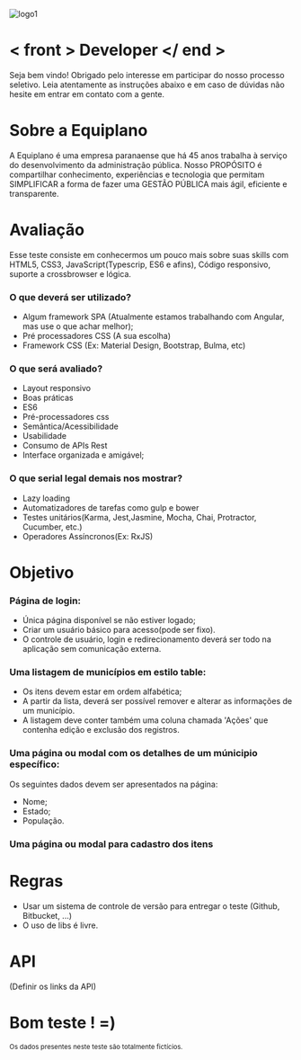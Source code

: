 
![logo1](https://user-images.githubusercontent.com/58776208/70623465-f7b89880-1bfc-11ea-8ef7-7dacdb452132.png)
# < front > Developer </ end >

Seja bem vindo! Obrigado pelo interesse em participar do nosso processo seletivo.
Leia atentamente as instruções abaixo e em caso de dúvidas não hesite em entrar em contato com a gente.

# Sobre a Equiplano

A Equiplano é uma empresa paranaense que há 45 anos trabalha à serviço do desenvolvimento da administração pública. Nosso PROPÓSITO é compartilhar conhecimento, experiências e tecnologia que permitam SIMPLIFICAR a forma de fazer uma GESTÃO PÚBLICA mais ágil, eficiente e transparente.

# Avaliação
Esse teste consiste em conhecermos um pouco mais sobre suas skills com HTML5, CSS3, JavaScript(Typescrip, ES6 e afins), Código responsivo, suporte a crossbrowser e lógica.

### O que deverá ser utilizado?
- Algum framework SPA (Atualmente estamos trabalhando com Angular, mas use o que achar melhor);
- Pré processadores CSS (A sua escolha)
- Framework CSS (Ex: Material Design, Bootstrap, Bulma, etc)

### O que será avaliado?
- Layout responsivo
- Boas práticas
- ES6
- Pré-processadores css
- Semântica/Acessibilidade
- Usabilidade
- Consumo de APIs Rest
- Interface organizada e amigável;

### O que serial legal demais nos mostrar?
- Lazy loading
- Automatizadores de tarefas como gulp e bower
- Testes unitários(Karma, Jest,Jasmine, Mocha, Chai, Protractor, Cucumber, etc.)
- Operadores Assíncronos(Ex: RxJS)

# Objetivo

### Página de login:
- Única página disponível se não estiver logado;
- Criar um usuário básico para acesso(pode ser fixo).
- O controle de usuário, login e redirecionamento deverá ser todo na aplicação sem comunicação externa.

### Uma listagem de municípios em estilo table:
- Os itens devem estar em ordem alfabética;
- A partir da lista, deverá ser possível remover e alterar as informações de um município.
- A listagem deve conter também uma coluna chamada 'Ações' que contenha edição e exclusão dos registros.

### Uma página ou modal com os detalhes de um múnicipio específico:
Os seguintes dados devem ser apresentados na página:
- Nome;
- Estado;
- População.

### Uma página ou modal para cadastro dos itens

# Regras
- Usar um sistema de controle de versão para entregar o teste (Github, Bitbucket, ...)
- O uso de libs é livre.

# API

(Definir os links da API)

# Bom teste ! =)

<sub>Os dados presentes neste teste são totalmente fictícios.</sub>
